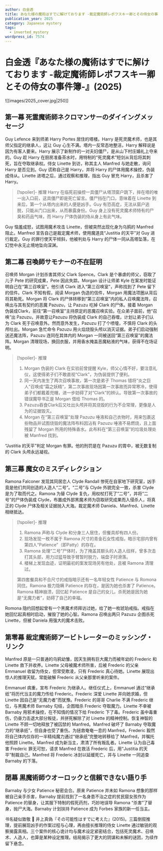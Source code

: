 ```yaml
---
author: 白金透
title: あなた様の魔術はすでに解けております -裁定魔術師レポフスキー卿とその侍女の事件簿-
publication_year: 2025
category: Japanese mystery
tags:
  - inverted_mystery
wordpress_id: 7574
---
```


# 白金透『あなた様の魔術はすでに解けております -裁定魔術師レポフスキー卿とその侍女の事件簿-』(2025)

![[images/2025_cover.jpg|250]]

## 第一幕 死霊魔術師ネクロマンサーのダイイングメッセージ

Guy Lefence 来到师弟 Harry Portes 居住的塔楼。Harry 是死灵魔术师，也是其师父指定的继承人，这让 Guy 心生不满。塔内一反常态地整洁，Harry 解释说是因为有客人要来。Harry 展示了新制作的一对夫妇僵尸，是从山下村庄婚礼上夺来的。Guy 趁 Harry 在厨房准备茶水时，用特制的“死灵魔术”短剑从背后将其刺死，旨在夺取继承权。侍女 Linette 到访，称其主人 Manfred 与她走散，询问Harry 是否见到。Guy 谎称自己是 Harry，并将 Harry 的尸体用魔术操控，伪装成侍从。Linette 进塔之后，通过观察和推理，指出 Guy 冒充 Harry，且杀害了 Harry。

> [!spoiler]- 推理
> Harry 在临死前操控一具僵尸从塔顶窗户跳下，摔在塔的唯一出入口前，这具僵尸即是死亡留言。僵尸挡在门口，意味着在 Linette 到来后，第一个从塔内出来的人便是凶手。Guy 有恐高症，无法从窗户逃脱，只能从门口出来，从而暴露身份。Guy 身上没有死灵魔术师特有的尸臭和药品气味，而 Harry 尸体伪装的侍从身上有此气味。

Guy 恼羞成怒，试图用魔术攻击 Linette，但被突然出现化身为乌鸦的 Manfred 阻止。Manfred 宣告自己是裁定魔术师，使用魔道具“Justitia 的天平”对 Guy 进行裁定。Guy 的罪行使天平倾斜，他被判处与 Harry 的尸体一同从高塔坠落，在幻觉中永无止境地坠向深渊。

## 第二幕 召喚師サモナーの不在証明

召唤师 Morgan 计划杀害其师父 Clark Spence。Clark 是个暴虐的师父，窃取了儿子 Pete 的研究成果，Pete 因此失踪。Morgan 设计让师弟 Kyle 在案发时能证明自己在“第三召唤室”。他引诱 Clark 进入“第三召唤室”，声称找到了 Pete 留下的信件。Clark 不知有假，阅读 Morgan 伪造的信件，Morgan 用魔法项圈从背后将其勒死。Morgan 将 Clark 的尸体转移到“第三召唤室”内的私人召唤魔法阵，召唤出与其有契约的恶魔 Pazuzu，让 Pazuzu 吃掉 Clark 的尸体。接着 Morgan 伪装成Clark，前往“第一召唤室”主持原定的恶魔召唤实验。在众弟子面前，他“召唤”出 Pazuzu，并故意让Pazuzu 将伪装成 Clark 的自己吞噬，计划让弟子们认为 Clark 死于召唤意外。然而意外发生，Pazuzu 打了个喷嚏，不慎将 Clark 的头颅吐出。Morgan 急忙命令 Pazuzu 用火焰烧毁头颅以消灭证据。弟子们启动强制送还魔法阵，Pazuzu 连同在其体内的 Morgan 一同被送回“第三召唤室”的魔法阵。Morgan 清理现场，换回衣服，并用香水掩盖恶魔粘液的气味，获得不在场证明。

> [!spoiler]- 推理
> 1. Morgan 伪装的 Clark 在实验前曾提醒 Kyle，师父心情不好，要注意礼仪，这使得弟子们不敢直视“Clark”，为伪装提供了便利。
> 2. 同一天内发生了两次召唤事故，第一次是弟子 Thomas 错将“炎之巨人”召唤成“霜之妖精”，第二次事故现场因第一次事故而异常寒冷，使得弟子们都戴着兜帽，进一步妨碍了对“Clark”的辨认。导致第一次事故的错误魔导书正是 Morgan 借给 Thomas 的。
> 3. Pazuzu吞食Clark后又吐出头颅并将其烧毁的行为不合常理，更像是人为的证据毁灭。
> 4. Morgan 在“第三召唤室”处理 Pazuzu 唾液和自己衣物时，用来包裹这些物品并试图烧毁的魔法阵布料因沾有 Pazuzu 唾液不易燃烧，且上面残留了 Morgan 所用的特殊香水。此布料在“第三召唤室”的垃圾处理处被 Manfred 找到。 

“Justitia 的天平”判定 Morgan 有罪。他的刑罚是在 Pazuzu 的胃中，被无数复制的 Clark 头颅永远凝视。

## 第三幕 魔女のミスディレクション

Ramona Falconer 发现其同居恋人 Clyde Randall 惨死在自家地下研究室，凶手竟是他们共同创造的人造人“二号”。“二号”与 Clyde 外貌完全一致，杀害 Clyde 是为了取而代之。Ramona 为替 Clyde 复仇，用权杖打死了“二号”，并将“二号”的尸体伪装成 Clyde，布置成外部黑魔术师为窃取研究成果而入侵杀人，将真正的 Clyde 尸体及相关证据抛入大海。裁定魔术师 Daniela、Manfred、Linette 相继抵达。

> [!spoiler]- 推理
> 1. Ramona 声称与 Clyde 和分身三人居住，但餐具却有四人份。
> 2. 现场发现一枚不属于 Ramona 尺寸的青金石女性戒指，暗示宅邸内曾有第四人“Patience”（即Patty）的存在。
> 3. Ramona 处理“二号”尸体时，为了掩盖其额头的人造人纹样，曾多次击打其头部，用力过猛导致手臂暂时脱力，端盘子时滑落。
> 4. 楼梯上发现血迹，证明最初的案发现场另有他处，且被 Ramona 清理过。
> 
> 第四套餐具和不合尺寸的戒指暗示还有一名年轻女性 Patience 与 Romona 同住。Ramona 极力隐瞒 Patience 的存在，是因为她也杀害了 Patience。Ramona 精神崩溃，回忆起 Patience 是自己的女儿，杀死她是因为她是“无魔力者”，妨碍了自己的幸福。

Romona 隐约回想起曾有一个黑魔术师拜访过她，给了她一枚琥珀戒指。戒指在她回忆起真相时启动，摧毁了她的心智。Ramona 召唤出两只 Pazuzu 企图杀死 Linette，但被 Daniela 用强大的魔术击败。

## 第零幕 裁定魔術師アービトレーターのミッシング・リンク

Manfred 原是一只普通的乌鸦幼雏，因天生拥有巨大魔力而被年幼的 Frederic 和 Linette 救下并收养。Linette 父母被魔术师所害，后被 Frederic 的父亲 Emmanuel 收留为侍女，但常受欺凌，只有 Frederic 真心待她。Linette 展现出惊人的推理天赋，常能破解 Frederic 从父亲那里听来的案件。

Emmanuel 病重，宣布 Frederic 为继承人。继任仪式上，Emmanuel 通过“继承纸”将历代当主的魔力传给 Frederic。Frederic 深爱 Linette 并向她求婚，但 Linette 因自己是“无魔力者”而犹豫。Frederic 的哥哥 Charlie 不满 Frederic 继位，与黑魔术师 Barnaby 勾结，企图暗杀 Frederic 夺取魔力。Linette 不幸被 Barnaby 用邪术操控，在不知情的情况下给 Frederic 下了毒。Frederic 虽中毒重伤，仍奋力击退大部分叛徒，并拼死解除了对 Linette 的精神控制。恢复神智的 Linette 不顾一切地释放了被囚禁的 Manfred。Manfred 破坏了 Barnaby 夺取魔力的“继承纸”，但自身也受了重伤。为拯救奄奄一息的 Manfred，Frederic 毅然将自己体内仅存的一半精纯魔力通过“继承纸”完整地转移给了 Manfred，并嘱托他照顾 Linette。Manfred 成为新当主，肃清了所有叛乱者。Linette 认为自己毒害 Frederic 罪无可恕，请求 Manfred 在救活 Frederic 后，用“Justitia 的天平”制裁自己。Manfred 将 Frederic 冰封以延缓死亡，并与 Linette 一同追查 Barnaby 的下落。

## 閉幕 黒魔術師ウオーロックと信頼できない語り手

Barnaby 与少女 Patience 秘密会合。原来 Patience 并未如 Ramona 想象的那样被自己亲手杀害，Barnaby 提前找到了一名身患不治之症的贫民窟女孩作为 Patience 的替身，让其服下特制的假死药剂，巧妙地误导 Ramona “杀害”了替身，抛尸大海。Barnaby 计划扶持 Patience 成为 Forbes 家族的新一任当主。

书名疑似致敬 📖 井上真偽『その可能性はすでに考えた』(2015)。三篇倒叙推理，提前展现凶手的作案过程与心理，再由擅长推理的侍女 Linette 通过敏锐的观察揭露真相。三个案件的核心诡计均与魔术设定紧密结合，包括死灵魔术、召唤术、人造人，也算是某种设定推理。结局揭示了更大的阴谋和未解的谜团，为续作留下悬念。
